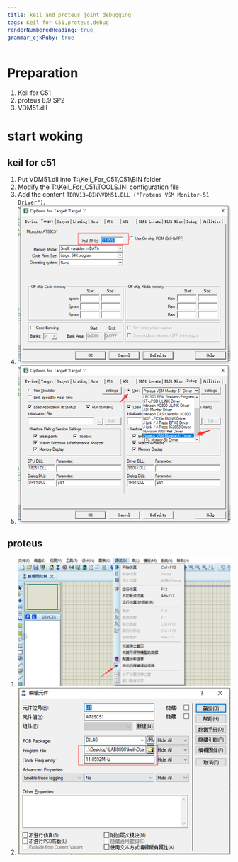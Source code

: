 ```yaml
---
title: keil and proteus joint debugging
tags: Keil for C51,proteus,debug
renderNumberedHeading: true
grammar_cjkRuby: true
---
```


# Preparation

1. Keil for C51
2. proteus 8.9 SP2
3. VDM51.dll
 
# start woking

## keil for c51
1. Put VDM51.dll into T:\Keil_For_C51\C51\BIN folder
2. Modify the T:\Keil_For_C51\TOOLS.INI configuration file
3. Add the content `TDRV13=BIN\VDM51.DLL ("Proteus VSM Monitor-51 Driver")`.
4. ![enter description here](./images/1646728700458.png)
5. ![enter description here](./images/1646728722519.png)


## proteus
1. ![enter description here](./images/1646728855416.png)
2. ![enter 撒旦here](./images/1646728999740.png) 
